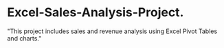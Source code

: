# Excel-Sales-Analysis-Project.
 "This project includes sales and revenue analysis using Excel Pivot Tables and charts."
